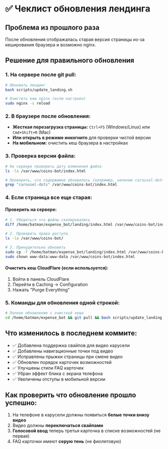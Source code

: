 # ✅ Чеклист обновления лендинга

## Проблема из прошлого раза
После обновления отображалась старая версия страницы из-за кеширования браузера и возможно nginx.

## Решение для правильного обновления

### 1. На сервере после git pull:
```bash
# Обновить лендинг
bash scripts/update_landing.sh

# Очистить кеш nginx (если настроен)
sudo nginx -s reload
```

### 2. В браузере после обновления:
- **Жесткая перезагрузка страницы:** `Ctrl+F5` (Windows/Linux) или `Cmd+Shift+R` (Mac)
- **Или открыть в режиме инкогнито** для проверки чистой версии
- **На мобильном:** очистить кеш браузера в настройках

### 3. Проверка версии файла:
```bash
# На сервере проверить дату изменения файла
ls -la /var/www/coins-bot/index.html

# Проверить, что содержимое обновилось (например, наличие carousel-dots)
grep "carousel-dots" /var/www/coins-bot/index.html
```

### 4. Если страница все еще старая:

#### Проверить на сервере:
```bash
# 1. Убедиться что файлы скопировались
diff /home/batman/expense_bot/landing/index.html /var/www/coins-bot/index.html

# 2. Проверить права доступа
ls -la /var/www/coins-bot/

# 3. Принудительно обновить
sudo cp -f /home/batman/expense_bot/landing/index.html /var/www/coins-bot/
sudo chown www-data:www-data /var/www/coins-bot/index.html
```

#### Очистить кеш CloudFlare (если используется):
1. Войти в панель CloudFlare
2. Перейти в Caching → Configuration
3. Нажать "Purge Everything"

### 5. Команды для обновления одной строкой:
```bash
# Полное обновление с очисткой кеша
cd /home/batman/expense_bot && git pull && bash scripts/update_landing.sh && sudo nginx -s reload && echo "✅ Обновлено! Не забудьте Ctrl+F5 в браузере"
```

## Что изменилось в последнем коммите:
- ✅ Добавлена поддержка свайпов для видео карусели
- ✅ Добавлены навигационные точки под видео
- ✅ Исправлены прыжки страницы при смене видео
- ✅ Обновлен порядок карточек возможностей
- ✅ Улучшены стили FAQ карточек
- ✅ Убран эффект блика с экрана телефона
- ✅ Увеличены отступы в мобильной версии

## Как проверить что обновление прошло успешно:
1. На телефоне в карусели должны появиться **белые точки внизу видео**
2. Видео должны **переключаться свайпами**
3. **Голосовой ввод** теперь третья карточка в списке возможностей (не первая)
4. FAQ карточки имеют **серую тень** (не фиолетовую)